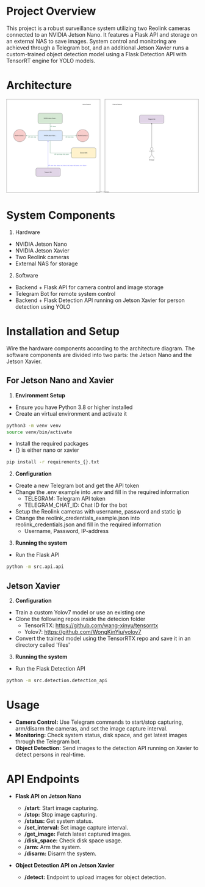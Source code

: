 # Project Overview

This project is a robust surveillance system utilizing two Reolink cameras connected to an NVIDIA Jetson Nano. It features a Flask API and storage on an external NAS to save images. System control and monitoring are achieved through a Telegram bot, and an additional Jetson Xavier runs a custom-trained object detection model using a Flask Detection API with TensorRT engine for YOLO models.

# Architecture
![Architecture](images/architecture.svg)

# System Components

1. Hardware
* NVIDIA Jetson Nano
* NVIDIA Jetson Xavier
* Two Reolink cameras
* External NAS for storage

2. Software
* Backend + Flask API for camera control and image storage
* Telegram Bot for remote system control
* Backend + Flask Detection API running on Jetson Xavier for person detection using YOLO

# Installation and Setup

Wire the hardware components according to the architecture diagram. The software components are divided into two parts: the Jetson Nano and the Jetson Xavier.

## For Jetson Nano and Xavier

1. **Environment Setup**
* Ensure you have Python 3.8 or higher installed
* Create an virtual environment and activate it
```bash
python3 -m venv venv
source venv/bin/activate
```
* Install the required packages
* {} is either nano or xavier
```bash
pip install -r requirements_{}.txt
```

2. **Configuration**
* Create a new Telegram bot and get the API token
* Change the .env example into .env and fill in the required information
    * TELEGRAM: Telegram API token
    * TELEGRAM_CHAT_ID: Chat ID for the bot
* Setup the Reolink cameras with username, password and static ip
* Change the reolink_credentials_example.json into reolink_credentials.json and fill in the required information
    * Username, Password, IP-address

3. **Running the system**
* Run the Flask API
```bash
python -m src.api.api
```

## Jetson Xavier

2. **Configuration**
* Train a custom Yolov7 model or use an existing one
* Clone the following repos inside the detecion folder
    * TensorRTX: https://github.com/wang-xinyu/tensorrtx
    * Yolov7: https://github.com/WongKinYiu/yolov7
* Convert the trained model using the TensorRTX repo and save it in an directory called 'files'

3. **Running the system**
* Run the Flask Detection API
```bash
python -m src.detection.detection_api
```

# Usage

* **Camera Control:** Use Telegram commands to start/stop capturing, arm/disarm the cameras, and set the image capture interval.
* **Monitoring:** Check system status, disk space, and get latest images through the Telegram bot.
* **Object Detection:** Send images to the detection API running on Xavier to detect persons in real-time.

# API Endpoints

* **Flask API on Jetson Nano**
    * **/start:** Start image capturing.
    * **/stop:** Stop image capturing.
    * **/status:** Get system status.
    * **/set_interval:** Set image capture interval.
    * **/get_image:** Fetch latest captured images.
    * **/disk_space:** Check disk space usage.
    * **/arm:** Arm the system.
    * **/disarm:** Disarm the system.

* **Object Detection API on Jetson Xavier**
    * **/detect:** Endpoint to upload images for object detection.